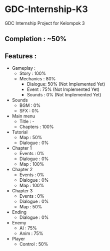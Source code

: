 # GDC-Internship-K3
GDC Internship Project for Kelompok 3 <Insert Title Here>

## Completion : ~50%
## Features : 
- Gameplay :
  - Story     : 100%
  - Mechanics : 80%
    - Dialogue: 50% (Not Implemented Yet)
    - Event   : 75% (Not Implemented Yet)
    - Sounds  :  0% (Not Implemented Yet)
- Sounds
  - BGM       : 0%
  - SFX       : 0%
- Main menu
  - Title : -
  - Chapters  : 100%
- Tutorial
  - Map       : 50%
  - Dialogue  : 0%
- Chapter 1
  - Events    : 0%
  - Dialogue  : 0%
  - Map       : 100%
- Chapter 2
  - Events    : 0%
  - Dialogue  : 0%
  - Map       : 100%
- Chapter 3
  - Events    : 0%
  - Dialogue  : 0%
  - Map       : 50%
- Ending
  - Dialogue  : 0%
- Enemy
  - AI        : 75%
  - Anim      : 75%
- Player
  -  Control : 50%
